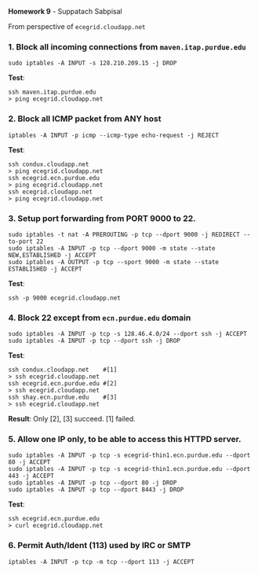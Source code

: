 **Homework 9** - Suppatach Sabpisal

From perspective of `ecegrid.cloudapp.net`

### 1. Block all incoming connections from `maven.itap.purdue.edu`

    sudo iptables -A INPUT -s 128.210.209.15 -j DROP

**Test**:

    ssh maven.itap.purdue.edu
    > ping ecegrid.cloudapp.net

### 2. Block all ICMP packet from ANY host

    iptables -A INPUT -p icmp --icmp-type echo-request -j REJECT

**Test**:

    ssh condux.cloudapp.net
    > ping ecegrid.cloudapp.net
    ssh ecegrid.ecn.purdue.edu
    > ping ecegrid.cloudapp.net
    ssh ecegrid.cloudapp.net
    > ping ecegrid.cloudapp.net

### 3. Setup port forwarding from PORT 9000 to 22.

    sudo iptables -t nat -A PREROUTING -p tcp --dport 9000 -j REDIRECT --to-port 22
	sudo iptables -A INPUT -p tcp --dport 9000 -m state --state NEW,ESTABLISHED -j ACCEPT
	sudo iptables -A OUTPUT -p tcp --sport 9000 -m state --state ESTABLISHED -j ACCEPT

**Test**:

    ssh -p 9000 ecegrid.cloudapp.net

### 4. Block 22 except from `ecn.purdue.edu` domain

    sudo iptables -A INPUT -p tcp -s 128.46.4.0/24 --dport ssh -j ACCEPT
    sudo iptables -A INPUT -p tcp --dport ssh -j DROP

**Test**:

    ssh condux.cloudapp.net    #[1]
    > ssh ecegrid.cloudapp.net
    ssh ecegrid.ecn.purdue.edu #[2]
    > ssh ecegrid.cloudapp.net
    ssh shay.ecn.purdue.edu    #[3]
    > ssh ecegrid.cloudapp.net

**Result**: Only [2], [3] succeed. [1] failed.

### 5. Allow one IP only, to be able to access this HTTPD server.

    sudo iptables -A INPUT -p tcp -s ecegrid-thin1.ecn.purdue.edu --dport 80 -j ACCEPT
    sudo iptables -A INPUT -p tcp -s ecegrid-thin1.ecn.purdue.edu --dport 443 -j ACCEPT
    sudo iptables -A INPUT -p tcp --dport 80 -j DROP
    sudo iptables -A INPUT -p tcp --dport 8443 -j DROP

**Test**:

    ssh ecegrid.ecn.purdue.edu
    > curl ecegrid.cloudapp.net


### 6. Permit Auth/Ident (113) used by IRC or SMTP

	iptables -A INPUT -p tcp -m tcp --dport 113 -j ACCEPT
